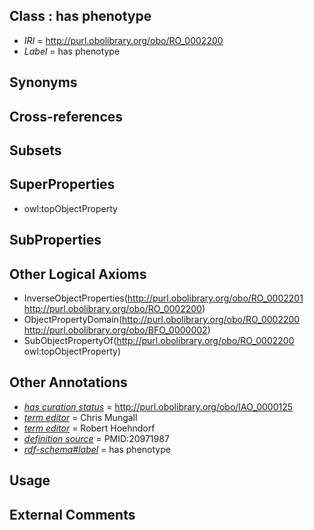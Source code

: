 
## Class : has phenotype

 * *IRI* = http://purl.obolibrary.org/obo/RO_0002200
 * *Label* = has phenotype

## Synonyms


## Cross-references


## Subsets


## SuperProperties

 * owl:topObjectProperty

## SubProperties


## Other Logical Axioms

 * InverseObjectProperties(<http://purl.obolibrary.org/obo/RO_0002201> <http://purl.obolibrary.org/obo/RO_0002200>)
 * ObjectPropertyDomain(<http://purl.obolibrary.org/obo/RO_0002200> <http://purl.obolibrary.org/obo/BFO_0000002>)
 * SubObjectPropertyOf(<http://purl.obolibrary.org/obo/RO_0002200> owl:topObjectProperty)

## Other Annotations

 * *[has curation status](../../IAO/14/IAO_0000114.md)* = http://purl.obolibrary.org/obo/IAO_0000125
 * *[term editor](../../IAO/17/IAO_0000117.md)* = Chris Mungall
 * *[term editor](../../IAO/17/IAO_0000117.md)* = Robert Hoehndorf
 * *[definition source](../../IAO/19/IAO_0000119.md)* = PMID:20971987
 * *[rdf-schema#label](../../el/rdf-schema#label.md)* = has phenotype

## Usage


## External Comments

